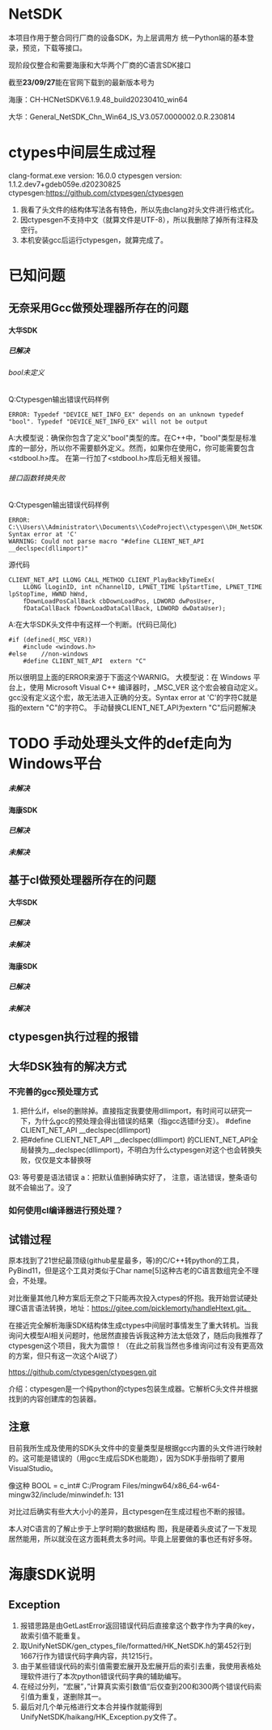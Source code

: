 
# NetSDK
本项目作用于整合同行厂商的设备SDK，为上层调用方 统一Python端的基本登录，预览，下载等接口。

现阶段仅整合和需要海康和大华两个厂商的C语言SDK接口

截至**23/09/27**能在官网下载到的最新版本号为

海康：CH-HCNetSDKV6.1.9.48_build20230410_win64

大华：General_NetSDK_Chn_Win64_IS_V3.057.0000002.0.R.230814

# ctypes中间层生成过程
clang-format.exe version: 16.0.0
ctypesgen version: 1.1.2.dev7+gdeb059e.d20230825
ctypesgen:https://github.com/ctypesgen/ctypesgen


1. 我看了头文件的结构体写法各有特色，所以先由clang对头文件进行格式化。
2. 因ctypesgen不支持中文（就算文件是UTF-8），所以我删除了掉所有注释及空行。
3. 本机安装gcc后运行ctypesgen，就算完成了。


# 已知问题
## 无奈采用Gcc做预处理器所存在的问题
#### 大华SDK


##### 已解决
###### bool未定义
Q:Ctypesgen输出错误代码样例

    ERROR: Typedef "DEVICE_NET_INFO_EX" depends on an unknown typedef "bool". Typedef "DEVICE_NET_INFO_EX" will not be output

A:大模型说：确保你包含了定义"bool"类型的库。在C++中，"bool"类型是标准库的一部分，所以你不需要额外定义。然而，如果你在使用C，你可能需要包含<stdbool.h>库。
在第一行加了<stdbool.h>库后无相关报错。


###### 接口函数转换失败
Q:Ctypesgen输出错误代码样例

    ERROR: C:\\Users\\Administrator\\Documents\\CodeProject\\ctypesgen\\DH_NetSDK.h:87941: Syntax error at 'C'
    WARNING: Could not parse macro "#define CLIENT_NET_API __declspec(dllimport)"

源代码

    CLIENT_NET_API LLONG CALL_METHOD CLIENT_PlayBackByTimeEx(
        LLONG lLoginID, int nChannelID, LPNET_TIME lpStartTime, LPNET_TIME lpStopTime, HWND hWnd,
        fDownLoadPosCallBack cbDownLoadPos, LDWORD dwPosUser,
        fDataCallBack fDownLoadDataCallBack, LDWORD dwDataUser);


A:在大华SDK头文件中有这样一个判断。(代码已简化)

    #if (defined(_MSC_VER))
        #include <windows.h>
    #else    //non-windows
        #define CLIENT_NET_API  extern "C"

所以很明显上面的ERROR来源于下面这个WARNIG。
大模型说：在 Windows 平台上，使用 Microsoft Visual C++ 编译器时，_MSC_VER 这个宏会被自动定义。
gcc没有定义这个宏，故无法进入正确的分支。Syntax error at 'C'的字符C就是指的extern "C"的字符C。
手动替换CLIENT_NET_API为extern "C"后问题解决

# TODO 手动处理头文件的def走向为Windows平台

##### 未解决

#### 海康SDK
##### 已解决
##### 未解决

## 基于cl做预处理器所存在的问题
#### 大华SDK
##### 已解决
##### 未解决

#### 海康SDK
##### 已解决
##### 未解决




## ctypesgen执行过程的报错

## 大华DSK独有的解决方式
### 不完善的gcc预处理方式


1. 把什么if，else的删除掉。直接指定我要使用dllimport，有时间可以研究一下，为什么gcc的预处理会得出错误的结果（指gcc选错if分支）。  #define CLIENT_NET_API __declspec(dllimport)
2. 把#define CLIENT_NET_API __declspec(dllimport) 的CLIENT_NET_API全局替换为__declspec(dllimport)，不明白为什么ctypesgen对这个也会转换失败，仅仅是文本替换呀

Q3: 等号要是语法错误
a：把默认值删掉确实好了，
注意，语法错误，整条语句就不会输出了。没了

### 如何使用cl编译器进行预处理？



## 试错过程
原本找到了21世纪最顶级(github星星最多，等)的C/C++转python的工具，PyBind11，但是这个工具对类似于Char name[5]这种古老的C语言数组完全不理会，不处理。

对比衡量其他几种方案后无奈之下只能再次投入ctypes的怀抱。我开始尝试硬处理C语言语法转换，地址：https://gitee.com/picklemorty/handleHtext.git。

在接近完全解析海康SDK结构体生成ctypes中间层时事情发生了重大转机。当我询问大模型AI相关问题时，他居然直接告诉我这种方法太低效了，随后向我推荐了ctypesgen这个项目，我大为震惊！（在此之前我当然也多维询问过有没有更高效的方案，但只有这一次这个AI说了）

https://github.com/ctypesgen/ctypesgen.git

介绍：ctypesgen是一个纯python的ctypes包装生成器。它解析C头文件并根据找到的内容创建库的包装器。

## 注意
目前我所生成及使用的SDK头文件中的变量类型是根据gcc内置的头文件进行映射的。这可能是错误的（用gcc生成后SDK也能跑），因为SDK手册指明了要用VisualStudio。

像这种 BOOL = c_int# C:/Program Files/mingw64/x86_64-w64-mingw32/include/minwindef.h: 131

对比过后确实有些大大小小的差异，且ctypesgen在生成过程也不断的报错。

本人对C语言的了解止步于上学时期的数据结构 图，我是硬着头皮试了一下发现居然能用，所以就没在这方面耗费太多时间。毕竟上层要做的事也还有好多呀。


# 海康SDK说明
## Exception
1. 报错思路是由GetLastError返回错误代码后直接拿这个数字作为字典的key，故索引值不能重复。
2. 取UnifyNetSDK/gen_ctypes_file/formatted/HK_NetSDK.h的第452行到1667行作为错误代码字典内容，共1215行。
3. 由于某些错误代码的索引值需要宏展开及宏展开后的索引去重，我使用表格处理软件进行了本次python错误代码字典的辅助编写。
4. 在经过分列，“宏展”，”计算真实索引数值“后仅查到200和300两个错误代码索引值为重复，遂删除其一。
5. 最后对几个单元格进行文本合并操作就能得到UnifyNetSDK/haikang/HK_Exception.py文件了。

